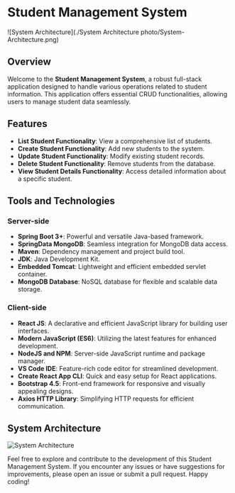 # Student Management System

![System Architecture](./System Architecture photo/System-Architecture.png)

## Overview

Welcome to the **Student Management System**, a robust full-stack application designed to handle various operations related to student information. This application offers essential CRUD functionalities, allowing users to manage student data seamlessly.

## Features

- **List Student Functionality**: View a comprehensive list of students.
- **Create Student Functionality**: Add new students to the system.
- **Update Student Functionality**: Modify existing student records.
- **Delete Student Functionality**: Remove students from the database.
- **View Student Details Functionality**: Access detailed information about a specific student.

## Tools and Technologies

### Server-side

- **Spring Boot 3+**: Powerful and versatile Java-based framework.
- **SpringData MongoDB**: Seamless integration for MongoDB data access.
- **Maven**: Dependency management and project build tool.
- **JDK**: Java Development Kit.
- **Embedded Tomcat**: Lightweight and efficient embedded servlet container.
- **MongoDB Database**: NoSQL database for flexible and scalable data storage.

### Client-side

- **React JS**: A declarative and efficient JavaScript library for building user interfaces.
- **Modern JavaScript (ES6)**: Utilizing the latest features for enhanced development.
- **NodeJS and NPM**: Server-side JavaScript runtime and package manager.
- **VS Code IDE**: Feature-rich code editor for streamlined development.
- **Create React App CLI**: Quick and easy setup for React applications.
- **Bootstrap 4.5**: Front-end framework for responsive and visually appealing designs.
- **Axios HTTP Library**: Simplifying HTTP requests for efficient communication.

## System Architecture

![System Architecture](https://github.com/SaidBoudad/Full-stack-ReactJS-Springboot-StudentManagementApp/tree/main/System%20Architecture%20photo)

Feel free to explore and contribute to the development of this Student Management System. If you encounter any issues or have suggestions for improvements, please open an issue or submit a pull request. Happy coding!
